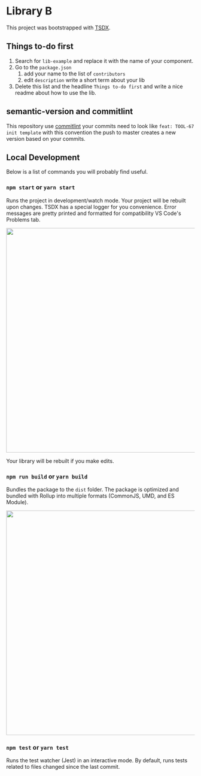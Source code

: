 # Library B 

This project was bootstrapped with [TSDX](https://github.com/jaredpalmer/tsdx).

## Things to-do first

1. Search for `lib-example` and replace it with the name of your component. 
2. Go to the `package.json`
   1. add your name to the list of `contributors`
   2. edit `description` write a short term about your lib
3. Delete this list and the headline `Things to-do first` and write a nice readme about how to use the lib.

## semantic-version and commitlint

This repository use [commitlint](https://commitlint.js.org/) your commits need to look like `feat: TOOL-67 init template` with this convention the push to master creates a new version based on your commits.

## Local Development

Below is a list of commands you will probably find useful.

### `npm start` or `yarn start`

Runs the project in development/watch mode. Your project will be rebuilt upon changes. TSDX has a special logger for you convenience. Error messages are pretty printed and formatted for compatibility VS Code's Problems tab.

<img src="https://user-images.githubusercontent.com/4060187/52168303-574d3a00-26f6-11e9-9f3b-71dbec9ebfcb.gif" width="600" />

Your library will be rebuilt if you make edits.

### `npm run build` or `yarn build`

Bundles the package to the `dist` folder.
The package is optimized and bundled with Rollup into multiple formats (CommonJS, UMD, and ES Module).

<img src="https://user-images.githubusercontent.com/4060187/52168322-a98e5b00-26f6-11e9-8cf6-222d716b75ef.gif" width="600" />

### `npm test` or `yarn test`

Runs the test watcher (Jest) in an interactive mode.
By default, runs tests related to files changed since the last commit.

